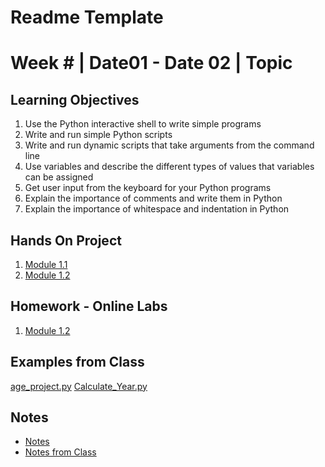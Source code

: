 # Readme Template
# Week # | Date01 - Date 02 | Topic
## Learning Objectives
1.  Use the Python interactive shell to write simple programs
2. Write and run simple Python scripts
3. Write and run dynamic scripts that take arguments from the command line
4. Use variables and describe the different types of values that variables can be assigned
5. Get user input from the keyboard for your Python programs
6. Explain the importance of comments and write them in Python
7. Explain the importance of whitespace and indentation in Python
## Hands On Project
1. [Module 1.1](HandsOn/Module1_1/Readme.md)
2. [Module 1.2](HandsOn/Module1_2/Readme.md)

## Homework - Online Labs
1. [Module 1.2](ISYS229/Week4/Labs/Readme.md)
## Examples from Class
[age_project.py](Notes/age_project.py)
[Calculate_Year.py](Notes/Calculate_Year.py)
## Notes
*   [Notes](Notes/Week4_Notes.md)
*   [Notes from Class](Notes/Week4_Notebook.ipynb)